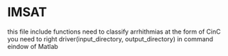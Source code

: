 # IMSAT

this file include functions need to classify arrhithmias at the form of CinC you need to right driver(input_directory, output_directory) in command eindow of Matlab
